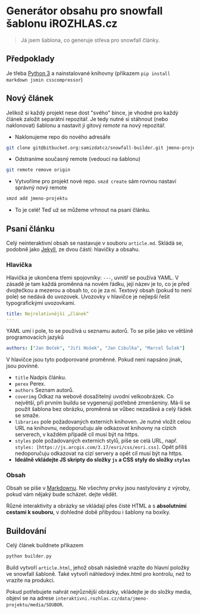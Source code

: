 # Generátor obsahu pro snowfall šablonu iROZHLAS.cz

> Já jsem šablona, co generuje střeva pro snowfall články.

## Předpoklady
Je třeba [Python 3](https://www.python.org/downloads/) a nainstalované knihovny (příkazem `pip install markdown jsmin csscompressor`)

## Nový článek

Jelikož si každý projekt nese dost "svého" bince, je vhodné pro každý článek založit separátní repozitář. Je tedy nutné si stáhnout (nebo naklonovat) šablonu a nastavit jí gitový *remote* na nový repozitář.

- Naklonujeme repo do nového adresáře

```bash
git clone git@bitbucket.org:samizdatcz/snowfall-builder.git jmeno-projektu
```

- Odstraníme současný remote (vedoucí na šablonu)

```bash
git remote remove origin
```

- Vytvoříme pro projekt nové repo. `smzd create` sám rovnou nastaví správný nový remote

```bash
smzd add jmeno-projektu
```

- To je celé! Teď už se můžeme vrhnout na psaní článku.

## Psaní článku
Celý neinteraktivní obsah se nastavuje v souboru `article.md`. Skládá se, podobně jako [Jekyll](https://jekyllrb.com/docs/frontmatter/), ze dvou částí: hlavičky a obsahu.

### Hlavička
Hlavička je ukončena třemi spojovníky: `---`, uvnitř se používá YAML. V zásadě je tam každá proměnná na novém řádku, její název je to, co je před dvojtečkou a mezerou a obsah to, co je za ní. Textový obsah (pokud to není pole) se nedává do uvozovek. Uvozovky v hlavičce je nejlepší řešit typografickými uvozovkami.

```yaml
title: Nejrelativnější „článek“
---
```

YAML umí i pole, to se používá u seznamu autorů. To se píše jako ve většině programovacích jazyků

```yaml
authors: ["Jan Boček", "Jiří Hošek", "Jan Cibulka", "Marcel Šulek"]
```

V hlavičce jsou tyto podporované proměnné. Pokud není napsáno jinak, jsou povinné.

- `title` Nadpis článku.
- `perex` Perex.
- `authors` Seznam autorů.
- `coverimg` Odkaz na webově dosažitelný uvodní velkoobrázek. Co největší, při prvním buildu se vygenerují potřebné zmenšeniny.  Má-li se použít šablona bez obrázku, proměnná se vůbec nezadává a celý řádek se smaže.
- `libraries` pole požadovaných externích knihoven. Je nutné vložit celou URL na knihovnu, nedoporučuju ale odkazovat knihovny na cizích serverech, v každém případě cíl musí být na https.
- `styles` pole požadovaných externích stylů, píše se celá URL, např. `styles: [https://js.arcgis.com/3.17/esri/css/esri.css]`. Opět příliš nedoporučuju odkazovat na cizí servery a opět cíl musí být na https.
- **Ideálně vkládejte JS skripty do složky `js` a CSS styly do složky `styles`**

### Obsah
Obsah se píše v [Markdownu](https://github.com/adam-p/markdown-here/wiki/Markdown-Cheatsheet). Ne všechny prvky jsou nastylovány z výroby, pokud vám nějaký bude scházet. dejte vědět.

Různé interaktivity a obrázky se vkládají přes čisté HTML a s **absolutními cestami k souboru**, v dohledné době přibydou i šablony na boxíky.

## Buildování
Celý článek buildnete příkazem
```bash
python builder.py
```

Build vytvoří `article.html`, jehož obsah následně vrazíte do hlavní položky ve snowfall šabloně. Také vytvoří náhledový index.html pro kontrolu, než to vrazíte na produkci.

Pokud potřebujete nahrát nejrůznější obrázky, vkládejte je do složky media, objeví se na adrese `interaktivni.rozhlas.cz/data/jmeno-projektu/media/SOUBOR`.